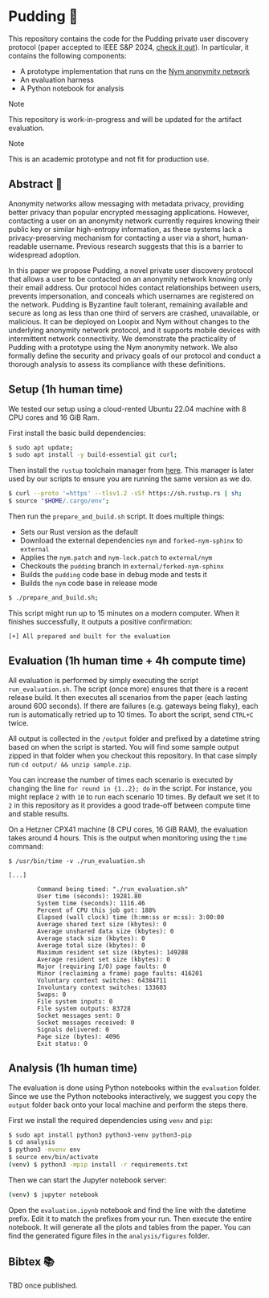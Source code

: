 # Pudding 🍮

This repository contains the code for the Pudding private user discovery protocol (paper accepted to IEEE S&P 2024, [check it out](https://www.computer.org/csdl/proceedings-article/sp/2024/313000a167/1Ub24I5jc6A)).
In particular, it contains the following components:
- A prototype implementation that runs on the [Nym anonymity network](https://nymtech.net/)
- An evaluation harness
- A Python notebook for analysis

> [!NOTE]  
> This repository is work-in-progress and will be updated for the artifact evaluation.

> [!NOTE]  
> This is an academic prototype and not fit for production use.


## Abstract 📄

Anonymity networks allow messaging with metadata privacy, providing better privacy than popular encrypted messaging applications.
However, contacting a user on an anonymity network currently requires knowing their public key or similar high-entropy information, as these systems lack a privacy-preserving mechanism for contacting a user via a short, human-readable username.
Previous research suggests that this is a barrier to widespread adoption.

In this paper we propose Pudding, a novel private user discovery protocol that allows a user to be contacted on an anonymity network knowing only their email address.
Our protocol hides contact relationships between users, prevents impersonation, and conceals which usernames are registered on the network.
Pudding is Byzantine fault tolerant, remaining available and secure as long as less than one third of servers are crashed, unavailable, or malicious.
It can be deployed on Loopix and Nym without changes to the underlying anonymity network protocol, and it supports mobile devices with intermittent network connectivity.
We demonstrate the practicality of Pudding with a prototype using the Nym anonymity network.
We also formally define the security and privacy goals of our protocol and conduct a thorough analysis to assess its compliance with these definitions.


## Setup (1h human time)

We tested our setup using a cloud-rented Ubuntu 22.04 machine with 8 CPU cores and 16 GiB Ram.

First install the basic build dependencies:

```bash
$ sudo apt update;
$ sudo apt install -y build-essential git curl;
```

Then install the `rustup` toolchain manager from [here](https://rustup.rs/).
This manager is later used by our scripts to ensure you are running the same version as we do.

```bash
$ curl --proto '=https' --tlsv1.2 -sSf https://sh.rustup.rs | sh;
$ source "$HOME/.cargo/env";
```

Then run the `prepare_and_build.sh` script. It does multiple things:
- Sets our Rust version as the default
- Download the external dependencies `nym` and `forked-nym-sphinx` to `external`
- Applies the `nym.patch` and `nym-lock.patch` to `external/nym`
- Checkouts the `pudding` branch in `external/forked-nym-sphinx`
- Builds the `pudding` code base in debug mode and tests it
- Builds the `nym` code base in release mode

```bash
$ ./prepare_and_build.sh;
```

This script might run up to 15 minutes on a modern computer.
When it finishes successfully, it outputs a positive confirmation:

```
[+] All prepared and built for the evaluation
```


## Evaluation (1h human time + 4h compute time)

All evaluation is performed by simply executing the script `run_evaluation.sh`.
The script (once more) ensures that there is a recent release build.
It then executes all scenarios from the paper (each lasting around 600 seconds).
If there are failures (e.g. gateways being flaky), each run is automatically retried up to 10 times.
To abort the script, send `CTRL+C` twice.

All output is collected in the `/output` folder and prefixed by a datetime string based on when the script is started.
You will find some sample output zipped in that folder when you checkout this repository.
In that case simply run `cd output/ && unzip sample.zip`.

You can increase the number of times each scenario is executed by changing the line `for round in {1..2}; do` in the script.
For instance, you might replace `2` with `10` to run each scenario 10 times.
By default we set it to `2` in this repository as it provides a good trade-off between compute time and stable results.

On a Hetzner CPX41 machine (8 CPU cores, 16 GiB RAM), the evaluation takes around 4 hours.
This is the output when monitoring using the `time` command:

```
$ /usr/bin/time -v ./run_evaluation.sh

[...]

        Command being timed: "./run_evaluation.sh"
        User time (seconds): 19281.80
        System time (seconds): 1116.46
        Percent of CPU this job got: 188%
        Elapsed (wall clock) time (h:mm:ss or m:ss): 3:00:00
        Average shared text size (kbytes): 0
        Average unshared data size (kbytes): 0
        Average stack size (kbytes): 0
        Average total size (kbytes): 0
        Maximum resident set size (kbytes): 149288
        Average resident set size (kbytes): 0
        Major (requiring I/O) page faults: 0
        Minor (reclaiming a frame) page faults: 416201
        Voluntary context switches: 64384711
        Involuntary context switches: 133603
        Swaps: 0
        File system inputs: 0
        File system outputs: 83728
        Socket messages sent: 0
        Socket messages received: 0
        Signals delivered: 0
        Page size (bytes): 4096
        Exit status: 0
```

## Analysis (1h human time)

The evaluation is done using Python notebooks within the `evaluation` folder.
Since we use the Python notebooks interactively, we suggest you copy the `output` folder back onto your local machine and perform the steps there.

First we install the required dependencies using `venv` and `pip`:

```bash
$ sudo apt install python3 python3-venv python3-pip
$ cd analysis
$ python3 -mvenv env
$ source env/bin/activate
(venv) $ python3 -mpip install -r requirements.txt
```

Then we can start the Jupyter notebook server:

```bash
(venv) $ jupyter notebook
```

Open the `evaluation.ipynb` notebook and find the line with the datetime prefix.
Edit it to match the prefixes from your run.
Then execute the entire notebook.
It will generate all the plots and tables from the paper.
You can find the generated figure files in the `analysis/figures` folder.


## Bibtex 📚

TBD once published.
